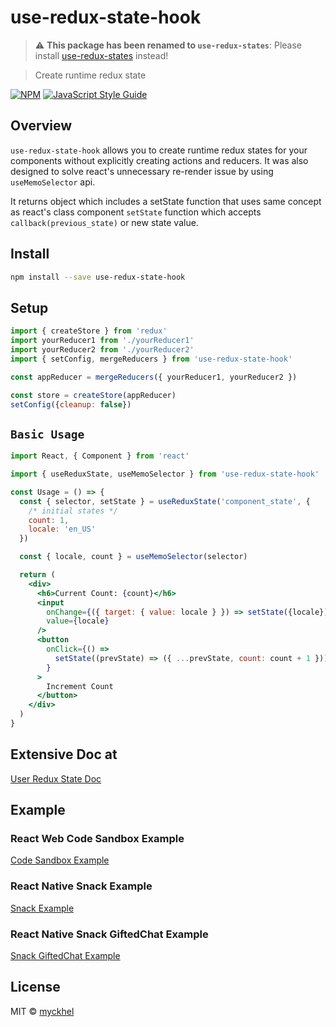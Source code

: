 # use-redux-state-hook

> :warning: **This package has been renamed to `use-redux-states`**: Please install [use-redux-states](https://github.com/myckhel/use-redux-states) instead!

> Create runtime redux state

[![NPM](https://img.shields.io/npm/v/use-redux-state-hook.svg)](https://www.npmjs.com/package/use-redux-state-hook) [![JavaScript Style Guide](https://img.shields.io/badge/code_style-standard-brightgreen.svg)](https://standardjs.com)

## Overview
`use-redux-state-hook` allows you to create runtime redux states for your components without explicitly creating actions and reducers.
It was also designed to solve react's unnecessary re-render issue by using `useMemoSelector` api.

It returns object which includes a setState function that uses same concept as react's class component `setState` function which accepts `callback(previous_state)` or new state value.

## Install

```bash
npm install --save use-redux-state-hook
```

## Setup
```js
import { createStore } from 'redux'
import yourReducer1 from './yourReducer1'
import yourReducer2 from './yourReducer2'
import { setConfig, mergeReducers } from 'use-redux-state-hook'

const appReducer = mergeReducers({ yourReducer1, yourReducer2 })

const store = createStore(appReducer)
setConfig({cleanup: false})
```

## `Basic Usage`

```jsx
import React, { Component } from 'react'

import { useReduxState, useMemoSelector } from 'use-redux-state-hook'

const Usage = () => {
  const { selector, setState } = useReduxState('component_state', {
    /* initial states */
    count: 1,
    locale: 'en_US'
  })

  const { locale, count } = useMemoSelector(selector)

  return (
    <div>
      <h6>Current Count: {count}</h6>
      <input
        onChange={({ target: { value: locale } }) => setState({locale})}
        value={locale}
      />
      <button
        onClick={() =>
          setState((prevState) => ({ ...prevState, count: count + 1 }))
        }
      >
        Increment Count
      </button>
    </div>
  )
}
```
## Extensive Doc at
[User Redux State Doc](https://myckhel.github.io/use-redux-state-hook/)

## Example
### React Web Code Sandbox Example
[Code Sandbox Example](https://codesandbox.io/s/usereduxstate-gdl7g)

### React Native Snack Example
[Snack Example](https://snack.expo.io/@myckhel/use-redux-state-hook)

### React Native Snack GiftedChat Example
[Snack GiftedChat Example](https://snack.expo.io/@myckhel/react-native-gifted-chat-reply)

## License

MIT © [myckhel](https://github.com/myckhel)
